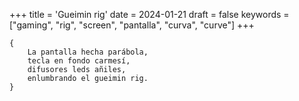 +++
title = 'Gueimin rig'
date = 2024-01-21
draft = false
keywords = ["gaming", "rig", "screen", "pantalla", "curva", "curve"]
+++

	{
		La pantalla hecha parábola,
		tecla en fondo carmesí,
		difusores leds añiles,
		enlumbrando el gueimin rig.
	}
